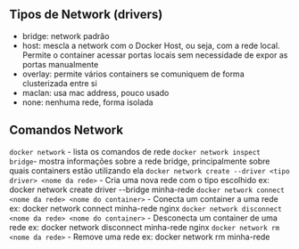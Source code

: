 ## Tipos de Network (drivers)
- bridge: network padrão
- host: mescla a network com o Docker Host, ou seja, com a rede local. Permite o container acessar portas locais sem necessidade de expor as portas manualmente
- overlay: permite vários containers se comuniquem de forma clusterizada entre si
- maclan: usa mac address, pouco usado 
- none: nenhuma rede, forma isolada

## Comandos Network
`docker network` - lista os comandos de rede
`docker network inspect bridge`- mostra informações sobre a rede bridge, principalmente sobre quais containers estão utilizando ela
`docker network create --driver <tipo driver> <nome da rede>` - Cria uma nova rede com o tipo escolhido
ex: docker network create driver --bridge minha-rede
`docker network connect <nome da rede> <nome do container>` - Conecta um container a uma rede
ex: docker network connect minha-rede nginx
`docker network disconnect <nome da rede> <nome do container>` - Desconecta um container de uma rede
ex: docker network disconnect minha-rede nginx
`docker network rm <nome da rede>` - Remove uma rede
ex: docker network rm minha-rede